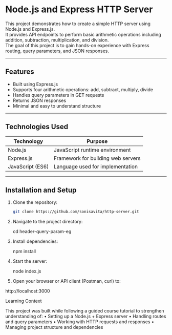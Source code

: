 # Node.js and Express HTTP Server

This project demonstrates how to create a simple HTTP server using Node.js and Express.js.  
It provides API endpoints to perform basic arithmetic operations including addition, subtraction, multiplication, and division.  
The goal of this project is to gain hands-on experience with Express routing, query parameters, and JSON responses.

---

## Features

- Built using Express.js
- Supports four arithmetic operations: add, subtract, multiply, divide
- Handles query parameters in GET requests
- Returns JSON responses
- Minimal and easy to understand structure

---

## Technologies Used

| Technology | Purpose |
|-------------|----------|
| Node.js | JavaScript runtime environment |
| Express.js | Framework for building web servers |
| JavaScript (ES6) | Language used for implementation |

---

## Installation and Setup

1. Clone the repository:
   ```bash
   git clone https://github.com/sonisavita/http-server.git

2.	Navigate to the project directory:
   
    cd header-query-param-eg

4.	Install dependencies:
   
    npm install

5.	Start the server:
   
    node index.js

6.	Open your browser or API client (Postman, curl) to:

   http://localhost:3000
   

Learning Context

This project was built while following a guided course tutorial to strengthen understanding of:
	•	Setting up a Node.js + Express server
	•	Handling routes and query parameters
	•	Working with HTTP requests and responses
	•	Managing project structure and dependencies
   
